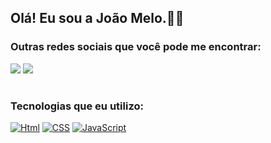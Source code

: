 ## Olá! Eu sou a João Melo.👩‍💻

### Outras redes sociais que você pode me encontrar:
 <a href = "joao:meloescola20@gmail.com"><img src="https://img.shields.io/badge/Gmail-D14836?style=for-the-badge&logo=gmail&logoColor=white" target="_blank"></a>
 <a href=""><img src="https://img.shields.io/badge/Instagram-E4405F?style=for-the-badge&logo=instagram&logoColor=white"    target="_blank"></a>
 #

### Tecnologias que eu utilizo:
 [![Html](https://img.shields.io/badge/HTML5-E34F26?style=for-the-badge&logo=html5&logoColor=white)]()
 [![CSS](https://img.shields.io/badge/CSS3-1572B6?style=for-the-badge&logo=css3&logoColor=white)]()
 [![JavaScript](https://img.shields.io/badge/JavaScript-323330?style=for-the-badge&logo=javascript&logoColor=F7DF1E)]()
#

